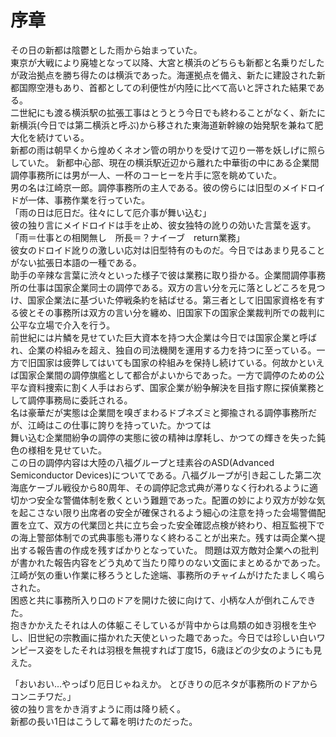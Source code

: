 # 序章
その日の新都は陰鬱とした雨から始まっていた。  
東京が大戦により廃墟となって以降、大宮と横浜のどちらも新都と名乗りだしたが政治拠点を勝ち得たのは横浜であった。海運拠点を備え、新たに建設された新都国際空港もあり、首都としての利便性が内陸に比べて高いと評された結果である。  
二世紀にも渡る横浜駅の拡張工事はとうとう今日でも終わることがなく、新たに新横浜(今日では第二横浜と呼ぶ)から移された東海道新幹線の始発駅を兼ねて肥大化を続けている。  
新都の雨は朝早くから煌めくネオン管の明かりを受けて辺り一帯を妖しげに照らしていた。
新都中心部、現在の横浜駅近辺から離れた中華街の中にある企業間調停事務所には男が一人、一杯のコーヒーを片手に窓を眺めていた。  
男の名は江崎京一郎。調停事務所の主人である。彼の傍らには旧型のメイドロイドが一体、事務作業を行っていた。  
「雨の日は厄日だ。往々にして厄介事が舞い込む」  
彼の独り言にメイドロイドは手を止め、彼女独特の訛りの効いた言葉を返す。  
「雨＝仕事との相関無し　所長＝？ナイーブ　return業務」  
彼女のドロイド訛りの激しい応対は旧型特有のものだ。今日ではあまり見ることがない拡張日本語の一種である。  
助手の辛辣な言葉に渋々といった様子で彼は業務に取り掛かる。企業間調停事務所の仕事は国家企業同士の調停である。双方の言い分を元に落としどころを見つけ、国家企業法に基づいた停戦条約を結ばせる。第三者として旧国家資格を有する彼とその事務所は双方の言い分を纏め、旧国家下の国家企業裁判所での裁判に公平な立場で介入を行う。  
前世紀には片鱗を見せていた巨大資本を持つ大企業は今日では国家企業と呼ばれ、企業の枠組みを超え、独自の司法機関を運用する力を持つに至っている。一方で旧国家は疲弊してはいても国家の枠組みを保持し続けている。何故かといえば国家企業間の調停旗艦として都合がよいからであった。一方で調停のための公平な資料捜索に割く人手はおらず、国家企業が紛争解決を目指す際に探偵業務として調停事務局に委託される。  
名は豪華だが実態は企業間を嗅ぎまわるドブネズミと揶揄される調停事務所だが、江崎はこの仕事に誇りを持っていた。かつては  
舞い込む企業間紛争の調停の実態に彼の精神は摩耗し、かつての輝きを失った鈍色の様相を見せていた。  
この日の調停内容は大陸の八福グループと珪素谷のASD(Advanced Semiconductor Devices)についてである。八福グループが引き起こした第二次海底ケーブル戦役から80周年、その調停記念式典が滞りなく行われるように適切かつ安全な警備体制を敷くという難題であった。配置の妙により双方が妙な気を起こさない限り出席者の安全が確保されるよう細心の注意を持った会場警備配置を立て、双方の代業団と共に立ち会った安全確認点検が終わり、相互監視下での海上警部体制での式典事態も滞りなく終わることが出来た。残すは両企業へ提出する報告書の作成を残すばかりとなっていた。
問題は双方敵対企業への批判が書かれた報告内容をどう丸めて当たり障りのない文面にまとめるかであった。
江崎が気の重い作業に移ろうとした途端、事務所のチャイムがけたたましく鳴らされた。  
困惑と共に事務所入り口のドアを開けた彼に向けて、小柄な人が倒れこんできた。  
抱きかかえたそれは人の体躯こそしているが背中からは鳥類の如き羽根を生やし、旧世紀の宗教画に描かれた天使といった趣であった。今日では珍しい白いワンピース姿をしたそれは羽根を無視すれば丁度15，6歳ほどの少女のようにも見えた。
  
「おいおい…やっぱり厄日じゃねえか。 とびきりの厄ネタが事務所のドアからコンニチワだ。」  
彼の独り言をかき消すように雨は降り続く。  
新都の長い1日はこうして幕を明けたのだった。